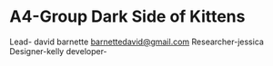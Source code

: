 # A4-Group Dark Side of Kittens 
Lead- david barnette barnettedavid@gmail.com
Researcher-jessica
Designer-kelly
developer-
